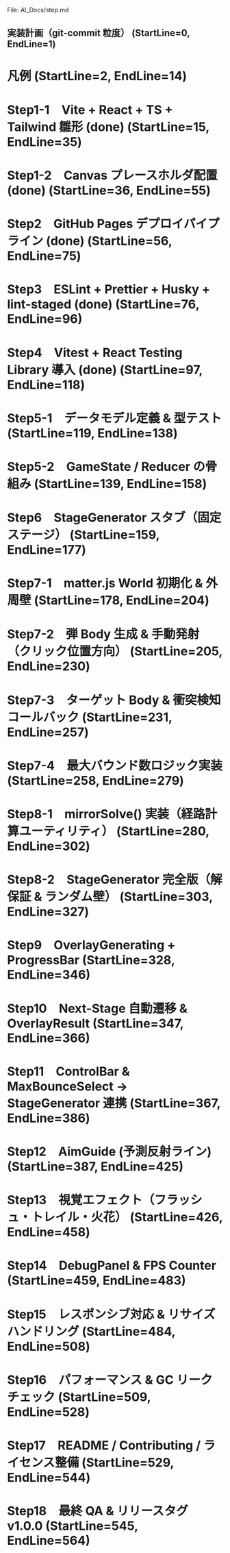 File: AI_Docs/step.md
## 実装計画（git-commit 粒度） (StartLine=0, EndLine=1)
# 凡例 (StartLine=2, EndLine=14)
# Step1-1　Vite + React + TS + Tailwind 雛形 (done) (StartLine=15, EndLine=35)
# Step1-2　Canvas プレースホルダ配置 (done) (StartLine=36, EndLine=55)
# Step2　GitHub Pages デプロイパイプライン (done) (StartLine=56, EndLine=75)
# Step3　ESLint + Prettier + Husky + lint-staged (done) (StartLine=76, EndLine=96)
# Step4　Vitest + React Testing Library 導入 (done) (StartLine=97, EndLine=118)
# Step5-1　データモデル定義 & 型テスト (StartLine=119, EndLine=138)
# Step5-2　GameState / Reducer の骨組み (StartLine=139, EndLine=158)
# Step6　StageGenerator スタブ（固定ステージ） (StartLine=159, EndLine=177)
# Step7-1　matter.js World 初期化 & 外周壁 (StartLine=178, EndLine=204)
# Step7-2　弾 Body 生成 & 手動発射（クリック位置方向） (StartLine=205, EndLine=230)
# Step7-3　ターゲット Body & 衝突検知コールバック (StartLine=231, EndLine=257)
# Step7-4　最大バウンド数ロジック実装 (StartLine=258, EndLine=279)
# Step8-1　mirrorSolve() 実装（経路計算ユーティリティ） (StartLine=280, EndLine=302)
# Step8-2　StageGenerator 完全版（解保証 & ランダム壁） (StartLine=303, EndLine=327)
# Step9　OverlayGenerating + ProgressBar (StartLine=328, EndLine=346)
# Step10　Next-Stage 自動遷移 & OverlayResult (StartLine=347, EndLine=366)
# Step11　ControlBar & MaxBounceSelect → StageGenerator 連携 (StartLine=367, EndLine=386)
# Step12　AimGuide (予測反射ライン) (StartLine=387, EndLine=425)
# Step13　視覚エフェクト（フラッシュ・トレイル・火花） (StartLine=426, EndLine=458)
# Step14　DebugPanel & FPS Counter (StartLine=459, EndLine=483)
# Step15　レスポンシブ対応 & リサイズハンドリング (StartLine=484, EndLine=508)
# Step16　パフォーマンス & GC リークチェック (StartLine=509, EndLine=528)
# Step17　README / Contributing / ライセンス整備 (StartLine=529, EndLine=544)
# Step18　最終 QA & リリースタグ v1.0.0 (StartLine=545, EndLine=564)